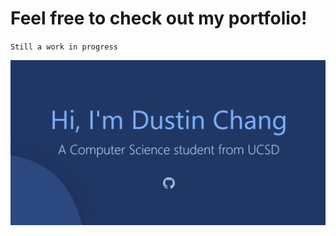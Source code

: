 # Feel free to check out my portfolio!

`Still a work in progress`

<div align="center">
	<img src="assets\images\OpenGraphImg.png" />
</div>